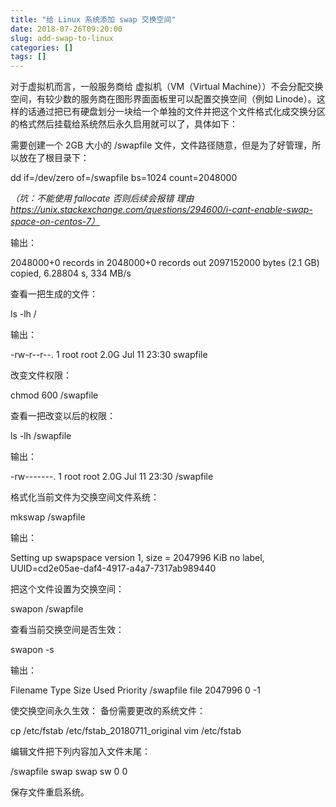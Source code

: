 ```yaml
---
title: "给 Linux 系统添加 swap 交换空间"
date: 2018-07-26T09:20:00
slug: add-swap-to-linux
categories: []
tags: []
---
```


对于虚拟机而言，一般服务商给 虚拟机（VM（Virtual Machine））不会分配交换空间，有较少数的服务商在图形界面面板里可以配置交换空间（例如 Linode）。这样的话通过把已有硬盘划分一块给一个单独的文件并把这个文件格式化成交换分区的格式然后挂载给系统然后永久启用就可以了，具体如下：





需要创建一个 2GB 大小的 /swapfile 文件，文件路径随意，但是为了好管理，所以放在了根目录下：




dd if=/dev/zero of=/swapfile bs=1024 count=2048000




*（坑：不能使用 fallocate 否则后续会报错 理由 https://unix.stackexchange.com/questions/294600/i-cant-enable-swap-space-on-centos-7）*





输出：




2048000+0 records in
2048000+0 records out
2097152000 bytes (2.1 GB) copied, 6.28804 s, 334 MB/s




查看一把生成的文件：




ls -lh /




输出：




-rw-r--r--.  1 root root 2.0G Jul 11 23:30 swapfile




改变文件权限：




chmod 600 /swapfile




查看一把改变以后的权限：




ls -lh /swapfile




输出：




-rw-------. 1 root root 2.0G Jul 11 23:30 /swapfile




格式化当前文件为交换空间文件系统：




mkswap /swapfile




输出：




Setting up swapspace version 1, size = 2047996 KiB
no label, UUID=cd2e05ae-daf4-4917-a4a7-7317ab989440




把这个文件设置为交换空间：




swapon /swapfile




查看当前交换空间是否生效：




swapon -s




输出：




Filename    Type    Size    Used    Priority
/swapfile   file    2047996 0       -1




使交换空间永久生效：
备份需要更改的系统文件：




cp /etc/fstab /etc/fstab_20180711_original
vim /etc/fstab




编辑文件把下列内容加入文件末尾：




/swapfile   swap    swap    sw  0   0




保存文件重启系统。